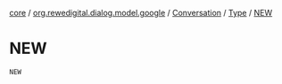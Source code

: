 [core](../../../index.md) / [org.rewedigital.dialog.model.google](../../index.md) / [Conversation](../index.md) / [Type](index.md) / [NEW](./-n-e-w.md)

# NEW

`NEW`
